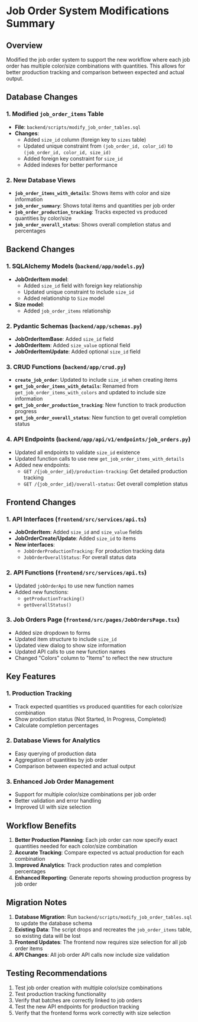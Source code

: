 # Job Order System Modifications Summary

## Overview
Modified the job order system to support the new workflow where each job order has multiple color/size combinations with quantities. This allows for better production tracking and comparison between expected and actual output.

## Database Changes

### 1. Modified `job_order_items` Table
- **File**: `backend/scripts/modify_job_order_tables.sql`
- **Changes**:
  - Added `size_id` column (foreign key to `sizes` table)
  - Updated unique constraint from `(job_order_id, color_id)` to `(job_order_id, color_id, size_id)`
  - Added foreign key constraint for `size_id`
  - Added indexes for better performance

### 2. New Database Views
- **`job_order_items_with_details`**: Shows items with color and size information
- **`job_order_summary`**: Shows total items and quantities per job order
- **`job_order_production_tracking`**: Tracks expected vs produced quantities by color/size
- **`job_order_overall_status`**: Shows overall completion status and percentages

## Backend Changes

### 1. SQLAlchemy Models (`backend/app/models.py`)
- **JobOrderItem model**:
  - Added `size_id` field with foreign key relationship
  - Updated unique constraint to include `size_id`
  - Added relationship to `Size` model
- **Size model**:
  - Added `job_order_items` relationship

### 2. Pydantic Schemas (`backend/app/schemas.py`)
- **JobOrderItemBase**: Added `size_id` field
- **JobOrderItem**: Added `size_value` optional field
- **JobOrderItemUpdate**: Added optional `size_id` field

### 3. CRUD Functions (`backend/app/crud.py`)
- **`create_job_order`**: Updated to include `size_id` when creating items
- **`get_job_order_items_with_details`**: Renamed from `get_job_order_items_with_colors` and updated to include size information
- **`get_job_order_production_tracking`**: New function to track production progress
- **`get_job_order_overall_status`**: New function to get overall completion status

### 4. API Endpoints (`backend/app/api/v1/endpoints/job_orders.py`)
- Updated all endpoints to validate `size_id` existence
- Updated function calls to use new `get_job_order_items_with_details`
- Added new endpoints:
  - `GET /{job_order_id}/production-tracking`: Get detailed production tracking
  - `GET /{job_order_id}/overall-status`: Get overall completion status

## Frontend Changes

### 1. API Interfaces (`frontend/src/services/api.ts`)
- **JobOrderItem**: Added `size_id` and `size_value` fields
- **JobOrderCreate/Update**: Added `size_id` to items
- **New interfaces**:
  - `JobOrderProductionTracking`: For production tracking data
  - `JobOrderOverallStatus`: For overall status data

### 2. API Functions (`frontend/src/services/api.ts`)
- Updated `jobOrderApi` to use new function names
- Added new functions:
  - `getProductionTracking()`
  - `getOverallStatus()`

### 3. Job Orders Page (`frontend/src/pages/JobOrdersPage.tsx`)
- Added size dropdown to forms
- Updated item structure to include `size_id`
- Updated view dialog to show size information
- Updated API calls to use new function names
- Changed "Colors" column to "Items" to reflect the new structure

## Key Features

### 1. Production Tracking
- Track expected quantities vs produced quantities for each color/size combination
- Show production status (Not Started, In Progress, Completed)
- Calculate completion percentages

### 2. Database Views for Analytics
- Easy querying of production data
- Aggregation of quantities by job order
- Comparison between expected and actual output

### 3. Enhanced Job Order Management
- Support for multiple color/size combinations per job order
- Better validation and error handling
- Improved UI with size selection

## Workflow Benefits

1. **Better Production Planning**: Each job order can now specify exact quantities needed for each color/size combination
2. **Accurate Tracking**: Compare expected vs actual production for each combination
3. **Improved Analytics**: Track production rates and completion percentages
4. **Enhanced Reporting**: Generate reports showing production progress by job order

## Migration Notes

1. **Database Migration**: Run `backend/scripts/modify_job_order_tables.sql` to update the database schema
2. **Existing Data**: The script drops and recreates the `job_order_items` table, so existing data will be lost
3. **Frontend Updates**: The frontend now requires size selection for all job order items
4. **API Changes**: All job order API calls now include size validation

## Testing Recommendations

1. Test job order creation with multiple color/size combinations
2. Test production tracking functionality
3. Verify that batches are correctly linked to job orders
4. Test the new API endpoints for production tracking
5. Verify that the frontend forms work correctly with size selection 